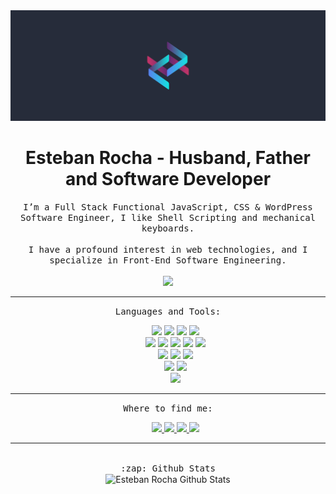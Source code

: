 <div align="center">
  <a href="https://rocha.codes" rel="noopener" target="_blank">
    <img src="https://github.com/Esteban-Rocha/Esteban-Rocha/blob/master/img/LogoLong.jpg" alt="Esteban Rocha Logo"/>
  </a>
</div>
<h1 align="center">Esteban Rocha - Husband, Father and Software Developer</h1>

<p align="center">
  <samp>
    I’m a Full Stack Functional JavaScript, CSS & WordPress Software Engineer, I like Shell Scripting and mechanical keyboards.<br><br>I have a profound interest in web technologies, and I specialize in Front-End Software Engineering.
  </samp>
  <br><br>
  <img src="https://komarev.com/ghpvc/?username=esteban-rocha">
</p>
<hr>

<p align="center">
  <samp>Languages and Tools:</samp><br>
  <ul align="center">
    <img src="https://img.shields.io/badge/javascript%20-%23323330.svg?&style=for-the-badge&logo=javascript&logoColor=%23F7DF1E"/>
    <img src="https://img.shields.io/badge/typescript%20-%23007ACC.svg?&style=for-the-badge&logo=typescript&logoColor=white"/>
    <img src="https://img.shields.io/badge/shell_script%20-%23121011.svg?&style=for-the-badge&logo=gnu-bash&logoColor=white"/>
    <img src="https://img.shields.io/badge/react%20-%2320232a.svg?&style=for-the-badge&logo=react&logoColor=%2361DAFB"/>
    <br>
    <img src="https://img.shields.io/badge/SASS%20-hotpink.svg?&style=for-the-badge&logo=SASS&logoColor=white"/>
    <img src="https://img.shields.io/badge/css3%20-%231572B6.svg?&style=for-the-badge&logo=css3&logoColor=white"/>
    <img src="https://img.shields.io/badge/html5%20-%23E34F26.svg?&style=for-the-badge&logo=html5&logoColor=white"/>
    <img src="https://img.shields.io/badge/php-%23777BB4.svg?&style=for-the-badge&logo=php&logoColor=white"/>
    <img src="https://img.shields.io/badge/git%20-%23F05033.svg?&style=for-the-badge&logo=git&logoColor=white"/>
    <br>
    <img src="https://img.shields.io/badge/docker%20-%230db7ed.svg?&style=for-the-badge&logo=docker&logoColor=white"/>
    <img src="https://img.shields.io/badge/DigitalOcean-%230167ff.svg?&style=for-the-badge&logo=digitalOcean&logoColor=white"/>
    <img src="https://img.shields.io/badge/mysql-%2300f.svg?&style=for-the-badge&logo=mysql&logoColor=white"/>
     <br>
    <img src="https://img.shields.io/badge/CIRCLECI%20-%23161616.svg?&style=for-the-badge&logo=circleci&logoColor=white"/>
    <img src="https://img.shields.io/badge/heroku%20-%23430098.svg?&style=for-the-badge&logo=heroku&logoColor=white"/>
     <br>
    <img src="https://img.shields.io/badge/figma%20-%23F24E1E.svg?&style=for-the-badge&logo=figma&logoColor=white"/>
  </ul>
</p>
<hr>

<p align="center">
  <samp>Where to find me:</samp><br>
  <ul align="center">
    <a href="https://www.linkedin.com/in/estebanrocha" rel="noopener" target="_blank">
      <img src="https://img.shields.io/badge/linkedin%20-%230077B5.svg?&style=for-the-badge&logo=linkedin&logoColor=white"/>
    </a>
    <a href="https://github.com/Esteban-Rocha" rel="noopener" target="_blank">
      <img src="https://img.shields.io/badge/github%20-000.svg?&style=for-the-badge&logo=github&logoColor=white"/>
    </a>
    <a href="https://dev.to/estebanrocha" rel="noopener" target="_blank">
      <img src="https://img.shields.io/badge/dev.to%20-%23161616.svg?&style=for-the-badge&logo=dev.to&logoColor=white"/>
    </a>
    <a href="https://keybase.io/estebanrocha" rel="noopener" target="_blank">
      <img src="https://img.shields.io/badge/Keybase%20-33A0FF.svg?&style=for-the-badge&logo=keybase&logoColor=white"/>
    </a>
    <br>

  </ul>
</p>

<hr>
<br>
<div align="center">
  <samp>:zap: Github Stats</samp><br>
  <img align="center" alt="Esteban Rocha Github Stats" src="https://github-readme-stats.vercel.app/api?username=Esteban-Rocha&show_icons=true&theme=material-palenight" />
</div>
